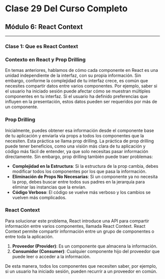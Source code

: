 # Clase 29 Del Curso Completo

## Módulo 6: React Context

---

### Clase 1: Que es React Context

### Contexto en React y Prop Drilling

En temas anteriores, hablamos de cómo cada componente en React es una unidad independiente de la interfaz, con su propia información. Sin embargo, conforme la complejidad de tu interfaz crece, es común que necesites compartir datos entre varios componentes. Por ejemplo, saber si el usuario ha iniciado sesión puede afectar cómo se muestran múltiples componentes en tu interfaz. Si el usuario ha definido preferencias que influyen en la presentación, estos datos pueden ser requeridos por más de un componente.

### Prop Drilling

Inicialmente, puedes obtener esa información desde el componente base de tu aplicación y enviarla vía props a todos los componentes que la necesiten. Esta práctica se llama prop drilling. La práctica de prop drilling puede tener beneficios, como una visión más clara de tu aplicación y código más fácil de entender, ya que solo necesitas pasar información directamente. Sin embargo, prop drilling también puede traer problemas:

- **Complejidad en la Estructura**: Si la estructura de la prop cambia, debes modificar todos los componentes por los que pasa la información.
- **Eliminación de Props No Necesarias**: Si un componente ya no necesita la prop, debes buscar entre todos sus padres en la jerarquía para eliminar las instancias que la envían.
- **Código Verboso**: El código se vuelve más verboso y los cambios se vuelven más complicados.

### React Context

Para solucionar este problema, React introduce una API para compartir información entre varios componentes, llamada React Context. React Context permite compartir información entre un grupo de componentes o entre toda la aplicación.

1. **Proveedor (Provider)**: Es un componente que almacena la información.
2. **Consumidor (Consumer)**: Cualquier componente hijo del proveedor que puede leer o acceder a la información.

De esta manera, todos los componentes que necesiten saber, por ejemplo, si un usuario ha iniciado sesión, pueden recurrir a un proveedor en común.
